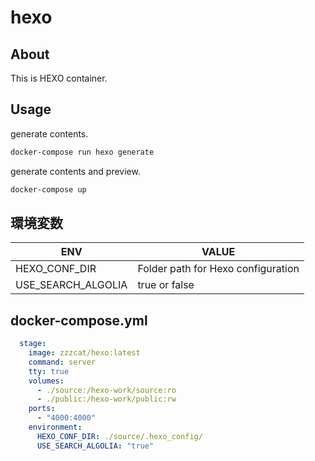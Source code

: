# hexo

## About

This is HEXO container.

## Usage

generate contents.

``` bash
docker-compose run hexo generate
```

generate contents and preview.

``` bash
docker-compose up
```

## 環境変数

| ENV                | VALUE                              |
| ------------------ | ---------------------------------- |
| HEXO_CONF_DIR      | Folder path for Hexo configuration |
| USE_SEARCH_ALGOLIA | true or false                      |

## docker-compose.yml

``` yml
  stage:
    image: zzzcat/hexo:latest
    command: server
    tty: true
    volumes:
      - ./source:/hexo-work/source:ro
      - ./public:/hexo-work/public:rw
    ports:
      - "4000:4000"
    environment:
      HEXO_CONF_DIR: ./source/.hexo_config/
      USE_SEARCH_ALGOLIA: "true"
```
